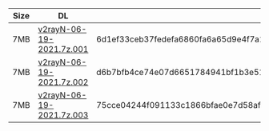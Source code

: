 |    Size   |     DL  | sha512sum |
|  ---  |  ---  |  ---  |
| 7MB | [v2rayN-06-19-2021.7z.001](https://cdn.jsdelivr.net/gh/googleians/v2rayN@main/v2rayN-06-19-2021.7z.001) | 6d1ef33ceb37fedefa6860fa6a65d9e4f7a1afae13c27f6acdb0281e3d169a06e640190d790d5adcd3cc0cacf63ce23bf0df7d5cb98ff4482924a800f96cb9af |
| 7MB | [v2rayN-06-19-2021.7z.002](https://cdn.jsdelivr.net/gh/googleians/v2rayN@main/v2rayN-06-19-2021.7z.002) | d6b7bfb4ce74e07d6651784941bf1b3e51be93dfbaf9af1a674fb186165b4f7ec608e3d07084eb596f2e43ffe90836262bd55cb06963086f2aa15399158a2cc3 |
| 7MB | [v2rayN-06-19-2021.7z.003](https://cdn.jsdelivr.net/gh/googleians/v2rayN@main/v2rayN-06-19-2021.7z.003) | 75cce04244f091133c1866bfae0e7d58af1cd7117fce78ec663bc959630d63ba32bf6cbcefd661ae54bc74962ed13e2e883834add0b4f88c5a8a77a20a36c035 |
